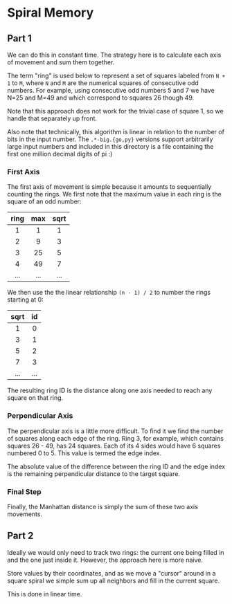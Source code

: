 Spiral Memory
=============

## Part 1

We can do this in constant time. The strategy here is to calculate each axis of movement and sum them together.

The term "ring" is used below to represent a set of squares labeled from `N + 1` to `M`, where `N` and `M` are the numerical squares of consecutive odd numbers. For example, using consecutive odd numbers 5 and 7 we have N=25 and M=49 and which correspond to squares 26 though 49.

Note that this approach does not work for the trivial case of square 1, so we handle that separately up front.

Also note that technically, this algorithm is linear in relation to the number of bits in the input number. The `.*-big.{go,py}` versions support arbitrarily large input numbers and included in this directory is a file containing the first one million decimal digits of pi :)

### First Axis

The first axis of movement is simple because it amounts to sequentially counting the rings. We first note that the maximum value in each ring is the square of an odd number:

| ring  | max   | sqrt  |
| :---: | :---: | :---: |
| 1     | 1     | 1     |
| 2     | 9     | 3     |
| 3     | 25    | 5     |
| 4     | 49    | 7     |
| ...   | ...   | ...   |

We then use the the linear relationship `(n - 1) / 2` to number the rings starting at 0:

| sqrt  | id    |
| :---: | :---: |
|  1    | 0     |
|  3    | 1     |
|  5    | 2     |
|  7    | 3     |
|  ...  | ...   |

The resulting ring ID is the distance along one axis needed to reach any square on that ring.

### Perpendicular Axis

The perpendicular axis is a little more difficult. To find it we find the number of squares along each edge of the ring. Ring 3, for example, which contains squares 26 - 49, has 24 squares. Each of its 4 sides would have 6 squares numbered 0 to 5. This value is termed the edge index.

The absolute value of the difference between the ring ID and the edge index is the remaining perpendicular distance to the target square.

### Final Step

Finally, the Manhattan distance is simply the sum of these two axis movements.

## Part 2

Ideally we would only need to track two rings: the current one being filled in and the one just inside it. However, the approach here is more naive.

Store values by their coordinates, and as we move a "cursor" around in a square spiral we simple sum up all neighbors and fill in the current square.

This is done in linear time.
